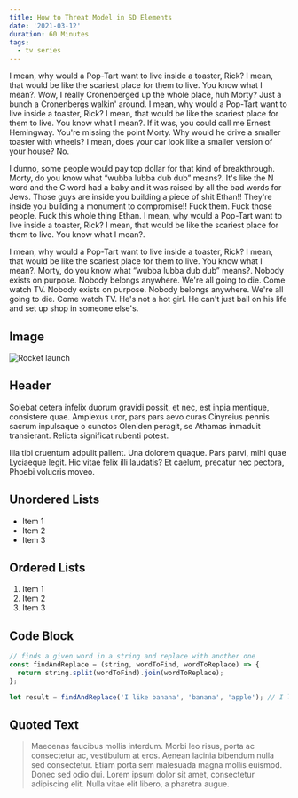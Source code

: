 ```yaml
---
title: How to Threat Model in SD Elements
date: '2021-03-12'
duration: 60 Minutes
tags:
  - tv series
---
```


I mean, why would a Pop-Tart want to live inside a toaster, Rick? I mean, that would be like the scariest place for them to live. You know what I mean?. Wow, I really Cronenberged up the whole place, huh Morty? Just a bunch a Cronenbergs walkin' around. I mean, why would a Pop-Tart want to live inside a toaster, Rick? I mean, that would be like the scariest place for them to live. You know what I mean?. If it was, you could call me Ernest Hemingway. You're missing the point Morty. Why would he drive a smaller toaster with wheels? I mean, does your car look like a smaller version of your house? No.

I dunno, some people would pay top dollar for that kind of breakthrough. Morty, do you know what “wubba lubba dub dub” means?. It's like the N word and the C word had a baby and it was raised by all the bad words for Jews. Those guys are inside you building a piece of shit Ethan!! They're inside you building a monument to compromise!! Fuck them. Fuck those people. Fuck this whole thing Ethan. I mean, why would a Pop-Tart want to live inside a toaster, Rick? I mean, that would be like the scariest place for them to live. You know what I mean?.

I mean, why would a Pop-Tart want to live inside a toaster, Rick? I mean, that would be like the scariest place for them to live. You know what I mean?. Morty, do you know what “wubba lubba dub dub” means?. Nobody exists on purpose. Nobody belongs anywhere. We're all going to die. Come watch TV. Nobody exists on purpose. Nobody belongs anywhere. We're all going to die. Come watch TV. He's not a hot girl. He can't just bail on his life and set up shop in someone else's.

## Image

![Rocket launch](/media/rocket.jpg)

## Header

Solebat cetera infelix duorum gravidi possit, et nec, est inpia mentique, consistere quae. Amplexus uror, pars pars aevo curas Cinyreius
pennis sacrum inpulsaque o cunctos Oleniden peragit, se Athamas inmaduit
transierant. Relicta significat rubenti potest.

Illa tibi cruentum adpulit pallent. Una dolorem quaque. Pars parvi, mihi quae
Lyciaeque legit. Hic vitae felix illi laudatis? Et caelum, precatur nec pectora,
Phoebi volucris moveo.

## Unordered Lists

- Item 1
- Item 2
- Item 3

## Ordered Lists

1. Item 1
2. Item 2
3. Item 3

## Code Block

```javascript
// finds a given word in a string and replace with another one
const findAndReplace = (string, wordToFind, wordToReplace) => {
  return string.split(wordToFind).join(wordToReplace);
};

let result = findAndReplace('I like banana', 'banana', 'apple'); // I like apple
```

## Quoted Text

> Maecenas faucibus mollis interdum. Morbi leo risus, porta ac consectetur ac, vestibulum at eros. Aenean lacinia bibendum nulla sed consectetur. Etiam porta sem malesuada magna mollis euismod. Donec sed odio dui. Lorem ipsum dolor sit amet, consectetur adipiscing elit. Nulla vitae elit libero, a pharetra augue.
